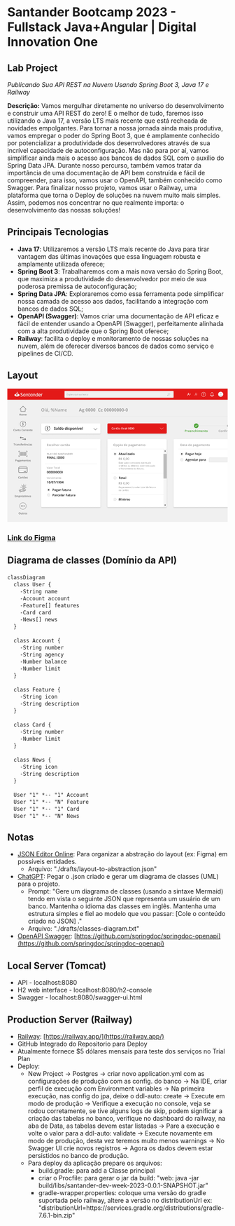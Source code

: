 # Santander Bootcamp 2023 - Fullstack Java+Angular | Digital Innovation One 

## Lab Project 
*Publicando Sua API REST na Nuvem Usando Spring Boot 3, Java 17 e Railway*

**Descrição:** Vamos mergulhar diretamente no universo do desenvolvimento e construir uma API REST do zero! E o melhor de tudo, faremos isso utilizando o Java 17, a versão LTS mais recente que está recheada de novidades empolgantes. Para tornar a nossa jornada ainda mais produtiva, vamos empregar o poder do Spring Boot 3, que é amplamente conhecido por potencializar a produtividade dos desenvolvedores através de sua incrível capacidade de autoconfiguração. Mas não para por aí, vamos simplificar ainda mais o acesso aos bancos de dados SQL com o auxílio do Spring Data JPA. Durante nosso percurso, também vamos tratar da importância de uma documentação de API bem construída e fácil de compreender, para isso, vamos usar o OpenAPI, também conhecido como Swagger. Para finalizar nosso projeto, vamos usar o Railway, uma plataforma que torna o Deploy de soluções na nuvem muito mais simples. Assim, podemos nos concentrar no que realmente importa: o desenvolvimento das nossas soluções!

## Principais Tecnologias
 - **Java 17**: Utilizaremos a versão LTS mais recente do Java para tirar vantagem das últimas inovações que essa linguagem robusta e amplamente utilizada oferece;
 - **Spring Boot 3**: Trabalharemos com a mais nova versão do Spring Boot, que maximiza a produtividade do desenvolvedor por meio de sua poderosa premissa de autoconfiguração;
 - **Spring Data JPA**: Exploraremos como essa ferramenta pode simplificar nossa camada de acesso aos dados, facilitando a integração com bancos de dados SQL;
 - **OpenAPI (Swagger)**: Vamos criar uma documentação de API eficaz e fácil de entender usando a OpenAPI (Swagger), perfeitamente alinhada com a alta produtividade que o Spring Boot oferece;
 - **Railway**: facilita o deploy e monitoramento de nossas soluções na nuvem, além de oferecer diversos bancos de dados como serviço e pipelines de CI/CD.

## Layout
![Layout da aplicação web](./drafts/screenshots/layout-web.png)
### [Link do Figma](https://www.figma.com/file/0ZsjwjsYlYd3timxqMWlbj/SANTANDER---Projeto-Web%2FMobile?type=design&node-id=1421-432&mode=design)

## Diagrama de classes (Domínio da API)
```mermaid
classDiagram
  class User {
    -String name
    -Account account
    -Feature[] features
    -Card card
    -News[] news
  }

  class Account {
    -String number
    -String agency
    -Number balance
    -Number limit
  }

  class Feature {
    -String icon
    -String description
  }

  class Card {
    -String number
    -Number limit
  }

  class News {
    -String icon
    -String description
  }

  User "1" *-- "1" Account
  User "1" *-- "N" Feature
  User "1" *-- "1" Card
  User "1" *-- "N" News
```

## Notas
- [JSON Editor Online](https://jsoneditoronline.org/): Para organizar a abstração do layout (ex: Figma) em possíveis entidades.
  - Arquivo: "./drafts/layout-to-abstraction.json"
- [ChatGPT](https://chat.openai.com/): Pegar o .json criado e gerar um diagrama de classes (UML) para o projeto.
  - Prompt: "Gere um diagrama de classes (usando a sintaxe Mermaid) tendo em vista o seguinte JSON que representa um usuário de um banco. Mantenha o idioma das classes em inglês. Mantenha uma estrutura simples e fiel ao modelo que vou passar: [Cole o conteúdo criado no JSON] ."
  - Arquivo: "./drafts/classes-diagram.txt"
- [OpenAPI Swagger](https://github.com/springdoc/springdoc-openapi): [https://github.com/springdoc/springdoc-openapi](https://github.com/springdoc/springdoc-openapi)

## Local Server (Tomcat)
- API - localhost:8080 
- H2 web interface - localhost:8080/h2-console 
- Swagger - localhost:8080/swagger-ui.html

## Production Server (Railway)
- [Railway](https://railway.app/): [https://railway.app/](https://railway.app/)
- GitHub Integrado do Repositorio para Deploy
- Atualmente fornece $5 dólares mensais para teste dos serviços no Trial Plan
- Deploy:
  - New Project -> Postgres -> criar novo application.yml com as configurações de produção com as config. do banco -> Na IDE, criar perfil de execução com Environment variables -> Na primeira execução, nas config do jpa, deixe o ddl-auto: create -> Execute em modo de produção -> Verifique a execução no console, veja se rodou corretamente, se tive alguns logs de skip, podem significar a criação das tabelas no banco, verifique no dashboard do railway, na aba de Data, as tabelas devem estar listadas -> Pare a execução e volte o valor para a ddl-auto: validate -> Execute novamente em modo de produção, desta vez teremos muito menos warnings -> No Swagger UI crie novos registros -> Agora os dados devem estar persistidos no banco de produção.
  - Para deploy da aplicação prepare os arquivos:
    - build.gradle: para add a Classe principal
    - criar o Procfile: para gerar o jar da build: "web: java -jar  build/libs/santander-dev-week-2023-0.0.1-SNAPSHOT.jar"
    - gradle-wrapper.properties: coloque uma versão do gradle suportada pelo railway, altere a versão no distributionUrl ex: "distributionUrl=https\://services.gradle.org/distributions/gradle-7.6.1-bin.zip"




